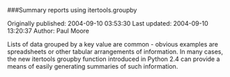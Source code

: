###Summary reports using itertools.groupby

Originally published: 2004-09-10 03:53:30
Last updated: 2004-09-10 13:20:37
Author: Paul Moore

Lists of data grouped by a key value are common - obvious examples are spreadsheets or other tabular arrangements of information. In many cases, the new itertools groupby function introduced in Python 2.4 can provide a means of easily generating summaries of such information.
